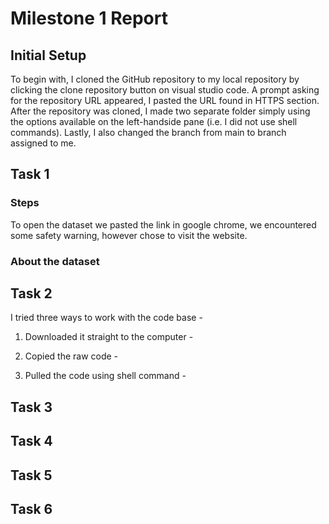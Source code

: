 # Milestone 1 Report 


## Initial Setup
To begin with, I cloned the GitHub repository to my local repository by clicking the clone repository button on visual studio code. A prompt asking for the repository URL appeared, I pasted the URL found in HTTPS section. After the repository was cloned, I made two separate folder simply using the options available on the left-handside pane (i.e. I did not use shell commands). Lastly, I also changed the branch from main to branch assigned to me.

## Task 1 

### Steps 
To open the dataset we pasted the link in google chrome, we encountered some safety warning, however chose to visit the website.

### About the dataset



## Task 2

I tried three ways to work with the code base -

1) Downloaded it straight to the computer -

2) Copied the raw code -

3) Pulled the code using shell command - 



## Task 3 




## Task 4




## Task 5



## Task 6 




